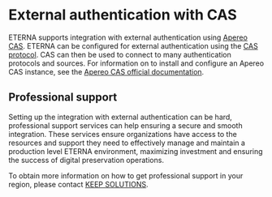 # External authentication with CAS

ETERNA supports integration with external authentication using [Apereo CAS](https://apereo.github.io/cas/). ETERNA can be configured for external authentication using the [CAS protocol](https://apereo.github.io/cas/6.6.x/protocol/CAS-Protocol.html). 
CAS can then be used to connect to many authentication protocols and sources. For information on to install and configure an Apereo CAS instance, see the [Apereo CAS official documentation](https://apereo.github.io/cas/).

## Professional support

Setting up the integration with external authentication can be hard, professional support services can help ensuring a secure and smooth integration. These services ensure organizations have access to the resources and support they need to effectively manage and maintain a production level ETERNA environment, maximizing investment and ensuring the success of digital preservation operations.

To obtain more information on how to get professional support in your region, please contact [KEEP SOLUTIONS](https://www.keep.pt/en/contacts-proposals-information-telephone-address).